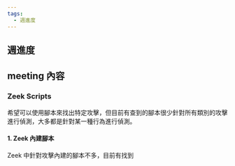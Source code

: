 ```yaml
---
tags:
  - 週進度
---
```

## 週進度

## meeting 內容
### Zeek Scripts
希望可以使用腳本來找出特定攻擊，但目前有查到的腳本很少針對所有類別的攻擊進行偵測，大多都是針對某一種行為進行偵測。
#### 1. Zeek 內建腳本
Zeek 中針對攻擊內建的腳本不多，目前有找到